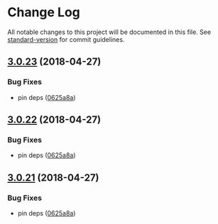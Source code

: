 # Change Log

All notable changes to this project will be documented in this file. See [standard-version](https://github.com/conventional-changelog/standard-version) for commit guidelines.

<a name="3.0.23"></a>
## [3.0.23](https://github.com/canjs/can-stache/compare/v3.0.20...v3.0.23) (2018-04-27)


### Bug Fixes

* pin deps ([0625a8a](https://github.com/canjs/can-stache/commit/0625a8a))



<a name="3.0.22"></a>
## [3.0.22](https://github.com/canjs/can-stache/compare/v3.0.20...v3.0.22) (2018-04-27)


### Bug Fixes

* pin deps ([0625a8a](https://github.com/canjs/can-stache/commit/0625a8a))



<a name="3.0.21"></a>
## [3.0.21](https://github.com/canjs/can-stache/compare/v3.0.20...v3.0.21) (2018-04-27)


### Bug Fixes

* pin deps ([0625a8a](https://github.com/canjs/can-stache/commit/0625a8a))
